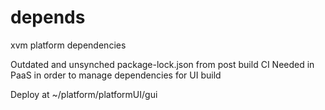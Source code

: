 # depends
xvm platform dependencies

Outdated and unsynched package-lock.json from post build CI
Needed in PaaS in order to manage dependencies for UI build

Deploy at ~/platform/platformUI/gui
